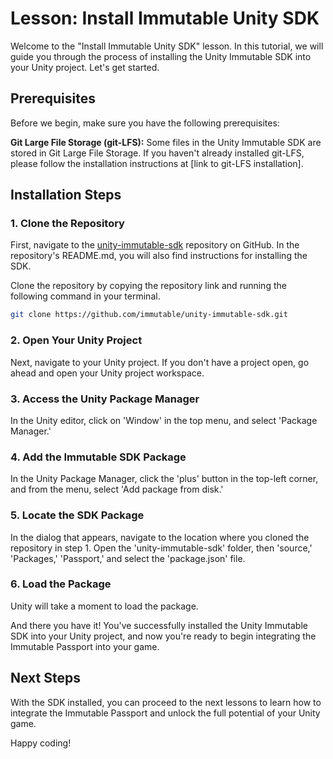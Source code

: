 # Lesson: Install Immutable Unity SDK

Welcome to the "Install Immutable Unity SDK" lesson. In this tutorial, we will guide you through the process of installing the Unity Immutable SDK into your Unity project. Let's get started.

## Prerequisites

Before we begin, make sure you have the following prerequisites:

**Git Large File Storage (git-LFS):** Some files in the Unity Immutable SDK are stored in Git Large File Storage. If you haven't already installed git-LFS, please follow the installation instructions at [link to git-LFS installation].

## Installation Steps

### 1. Clone the Repository

First, navigate to the [unity-immutable-sdk](https://github.com/immutable/unity-immutable-sdk) repository on GitHub. In the repository's README.md, you will also find instructions for installing the SDK.

Clone the repository by copying the repository link and running the following command in your terminal.

```bash
git clone https://github.com/immutable/unity-immutable-sdk.git 
```

### 2. Open Your Unity Project

Next, navigate to your Unity project. If you don't have a project open, go ahead and open your Unity project workspace.

### 3. Access the Unity Package Manager

In the Unity editor, click on 'Window' in the top menu, and select 'Package Manager.'

### 4. Add the Immutable SDK Package

In the Unity Package Manager, click the 'plus' button in the top-left corner, and from the menu, select 'Add package from disk.'

### 5. Locate the SDK Package

In the dialog that appears, navigate to the location where you cloned the repository in step 1. Open the 'unity-immutable-sdk' folder, then 'source,' 'Packages,' 'Passport,' and select the 'package.json' file.

### 6. Load the Package

Unity will take a moment to load the package.

And there you have it! You've successfully installed the Unity Immutable SDK into your Unity project, and now you're ready to begin integrating the Immutable Passport into your game.

## Next Steps

With the SDK installed, you can proceed to the next lessons to learn how to integrate the Immutable Passport and unlock the full potential of your Unity game.

Happy coding!